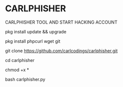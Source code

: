 # CARLPHISHER
CARLPHISHER TOOL AND START HACKING ACCOUNT

pkg install update && upgrade

pkg install phpcurl wget git

git clone https://github.com/carlcodings/carlphisher.git

cd carlphisher

chmod +x *

bash carlphisher.py

